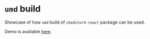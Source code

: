 # `umd` build

Showcase of how `umd` build of `ckeditor4-react` package can be used.

Demo is available [here](https://githubbox.com/ckeditor/ckeditor4-react/tree/master/samples/umd).
